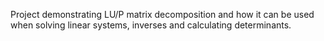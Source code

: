 Project demonstrating LU/P matrix decomposition and how it can be used when solving linear systems, inverses and calculating determinants.
